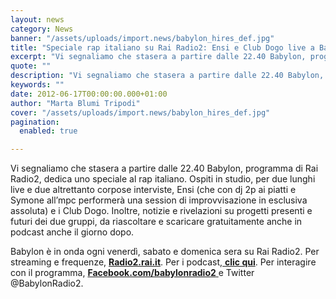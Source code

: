 ```yaml
---
layout: news
category: News
banner: "/assets/uploads/import.news/babylon_hires_def.jpg"
title: "Speciale rap italiano su Rai Radio2: Ensi e Club Dogo live a Babylon"
excerpt: "Vi segnaliamo che stasera a partire dalle 22.40 Babylon, programma di Rai Radio2, dedica uno speciale al rap italiano. Ospiti in studio, per due lunghi live e due altrettanto corpose interviste, Ensi (che con dj 2p ai piatti e Symone all’mpc performerà una session di improvvisazione in esclusiva assoluta) e i Club Dogo. Inoltre, notizie [&hellip"
quote: ""
description: "Vi segnaliamo che stasera a partire dalle 22.40 Babylon, programma di Rai Radio2, dedica uno speciale al rap italiano. Ospiti in studio, per due lunghi live e due altrettanto corpose interviste, Ensi (che con dj 2p ai piatti e Symone all’mpc performerà una session di improvvisazione in esclusiva assoluta) e i Club Dogo. Inoltre, notizie [&hellip"
keywords: ""
date: 2012-06-17T00:00:00.000+01:00
author: "Marta Blumi Tripodi"
cover: "/assets/uploads/import.news/babylon_hires_def.jpg"
pagination:
  enabled: true

---
```


Vi segnaliamo che stasera a partire dalle 22.40 Babylon, programma di Rai Radio2, dedica uno speciale al rap italiano. Ospiti in studio, per due lunghi live e due altrettanto corpose interviste, Ensi (che con dj 2p ai piatti e Symone all’mpc performerà una session di improvvisazione in esclusiva assoluta) e i Club Dogo. Inoltre, notizie e rivelazioni su progetti presenti e futuri dei due gruppi, da riascoltare e scaricare gratuitamente anche in podcast anche il giorno dopo.

Babylon è in onda ogni venerdì, sabato e domenica sera su Rai Radio2\. Per streaming e frequenze, [**Radio2.rai.it**](http://www.radio2.rai.it "http://www.radio2.rai.it"). Per i podcast,[ **clic qui**](http://www.radio2.rai.it/dl/Radio2/sito/PublishingBlock-f9cb181d-a711-4b4b-bbf6-da6e6a0d0895-podcast.html "http://www.radio2.rai.it/dl/Radio2/sito/PublishingBlock-f9cb181d-a711-4b4b-bbf6-da6e6a0d0895-podcast.html"). Per interagire con il programma, [**Facebook.com/babylonradio2** ](https://www.facebook.com/babylonradio2 "http://www.facebook.com/babylonradio2")e Twitter @BabylonRadio2.